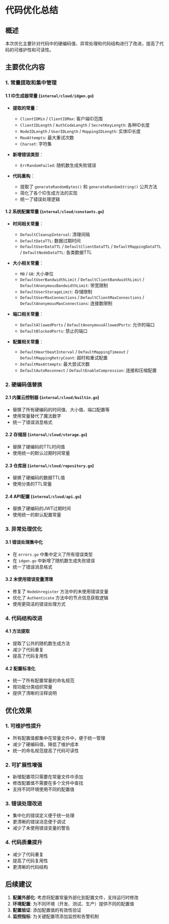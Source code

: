 # 代码优化总结

## 概述
本次优化主要针对代码中的硬编码值、异常处理和代码结构进行了改进，提高了代码的可维护性和可读性。

## 主要优化内容

### 1. 常量提取和集中管理

#### 1.1 ID生成器常量 (`internal/cloud/idgen.go`)
- **提取的常量**：
  - `ClientIDMin` / `ClientIDMax`: 客户端ID范围
  - `ClientIDLength` / `AuthCodeLength` / `SecretKeyLength`: 各种ID长度
  - `NodeIDLength` / `UserIDLength` / `MappingIDLength`: 实体ID长度
  - `MaxAttempts`: 最大重试次数
  - `Charset`: 字符集

- **新增错误类型**：
  - `ErrRandomFailed`: 随机数生成失败错误

- **代码重构**：
  - 提取了 `generateRandomBytes()` 和 `generateRandomString()` 公共方法
  - 简化了各个ID生成方法的实现
  - 统一了错误处理逻辑

#### 1.2 系统配置常量 (`internal/cloud/constants.go`)
- **时间相关常量**：
  - `DefaultCleanupInterval`: 清理间隔
  - `DefaultDataTTL`: 数据过期时间
  - `DefaultUserDataTTL` / `DefaultClientDataTTL` / `DefaultMappingDataTTL` / `DefaultNodeDataTTL`: 各类数据TTL

- **大小相关常量**：
  - `MB` / `GB`: 大小单位
  - `DefaultUserBandwidthLimit` / `DefaultClientBandwidthLimit` / `DefaultAnonymousBandwidthLimit`: 带宽限制
  - `DefaultUserStorageLimit`: 存储限制
  - `DefaultUserMaxConnections` / `DefaultClientMaxConnections` / `DefaultAnonymousMaxConnections`: 连接数限制

- **端口相关常量**：
  - `DefaultAllowedPorts` / `DefaultAnonymousAllowedPorts`: 允许的端口
  - `DefaultBlockedPorts`: 禁止的端口

- **配置相关常量**：
  - `DefaultHeartbeatInterval` / `DefaultMappingTimeout` / `DefaultMappingRetryCount`: 超时和重试配置
  - `DefaultMaxAttempts`: 最大尝试次数
  - `DefaultAutoReconnect` / `DefaultEnableCompression`: 连接和压缩配置

### 2. 硬编码值替换

#### 2.1 内置云控制器 (`internal/cloud/builtin.go`)
- 替换了所有硬编码的时间值、大小值、端口配置等
- 使用常量替代了魔法数字
- 统一了错误消息格式

#### 2.2 存储层 (`internal/cloud/storage.go`)
- 替换了硬编码的TTL时间值
- 使用统一的默认过期时间常量

#### 2.3 仓库层 (`internal/cloud/repository.go`)
- 替换了硬编码的数据TTL值
- 使用分类的TTL常量

#### 2.4 API配置 (`internal/cloud/api.go`)
- 替换了硬编码的JWT过期时间
- 使用统一的默认配置常量

### 3. 异常处理优化

#### 3.1 错误处理集中化
- 在 `errors.go` 中集中定义了所有错误类型
- 在 `idgen.go` 中新增了随机数生成失败错误
- 统一了错误消息格式

#### 3.2 未使用错误变量清理
- 修复了 `NodeUnregister` 方法中的未使用错误变量
- 优化了 `Authenticate` 方法中的节点信息获取逻辑
- 使用更简洁的错误处理方式

### 4. 代码结构改进

#### 4.1 方法提取
- 提取了公共的随机数生成方法
- 减少了代码重复
- 提高了代码复用性

#### 4.2 配置标准化
- 统一了所有配置常量的命名规范
- 按功能分类组织常量
- 提供了清晰的注释说明

## 优化效果

### 1. 可维护性提升
- 所有配置值都集中在常量文件中，便于统一管理
- 减少了硬编码值，降低了维护成本
- 统一的命名规范提高了代码可读性

### 2. 可扩展性增强
- 新增配置项只需要在常量文件中添加
- 修改配置值不需要在多个文件中查找
- 支持不同环境使用不同的配置值

### 3. 错误处理改进
- 集中化的错误定义便于统一处理
- 更清晰的错误消息便于调试
- 减少了未使用错误变量的警告

### 4. 代码质量提升
- 减少了代码重复
- 提高了代码复用性
- 更清晰的代码结构

## 后续建议

1. **配置外部化**: 考虑将配置常量外部化到配置文件，支持运行时修改
2. **环境配置**: 为不同环境（开发、测试、生产）提供不同的配置值
3. **配置验证**: 添加配置值的有效性验证
4. **监控指标**: 为关键配置项添加监控和告警机制 